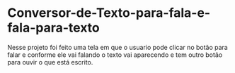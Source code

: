 # Conversor-de-Texto-para-fala-e-fala-para-texto
Nesse projeto foi feito uma tela em que o usuario pode clicar no botão para falar e conforme ele vai falando o texto vai aparecendo e tem outro botão para ouvir o que está escrito.
